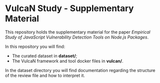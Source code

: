 # VulcaN Study - Supplementary Material

This repository holds the supplementary material for the paper *Empirical Study of JavaScript Vulnerability Detection Tools on Node.js Packages*.

In this repository you will find:

* The curated dataset in **dataset/**;
* The VulcaN framework and tool docker files in **vulcan/**.

In the dataset directory you will find documentation regarding the structure of the review file and how to interpret it.

